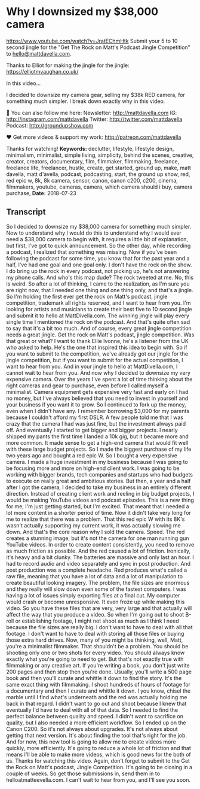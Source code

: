 # Why I downsized my $38,000 camera
https://www.youtube.com/watch?v=JratEChmHtk
Submit your 5 to 10 second jingle for the "Get The Rock on Matt's Podcast Jingle Competition" to hello@mattdavella.com.

Thanks to Elliot for making the jingle for the jingle: https://elliotmvaughan.co.uk/

In this video...

I decided to downsize my camera gear, selling my $38k RED camera, for something much simpler. I break down exactly why in this video.

💯 You can also follow me here:
Newsletter:  http://mattdavella.com
IG:  http://instagram.com/mattdavella
Twitter:  http://twitter.com/mattdavella
Podcast:  http://groundupshow.com

❤️ Get more videos & support my work:
http://patreon.com/mattdavella

Thanks for watching!
**Keywords:** declutter, lifestyle, lifestyle design, minimalism, minimalist, simple living, simplicity, behind the scenes, creative, creator, creators, documentary, film, filmmaker, filmmaking, freelance, freelance life, freelancer, hustle, create, get started, ground up, make, matt davella, matt d'avella, podcast, podcasting, start, the ground up show, red, red epic w, 8k, 8k camera, sensor, canon, canon c200, c200, cinema, filmmakers, youtube, cameras, camera, which camera should i buy, camera purchase, 
**Date:** 2018-07-23

## Transcript
 So I decided to downsize my $38,000 camera for something much simpler. Now to understand why I would do this to understand why I would ever need a $38,000 camera to begin with, it requires a little bit of explanation, but first, I've got to quick announcement. So the other day, while recording a podcast, I realized that something was missing. Now if you've been following the podcast for some time, you know that for the past year and a half, I've had one goal and one goal only. I don't have the rock on the show. I do bring up the rock in every podcast, not picking up, he's not answering my phone calls. And who's this map dude? The rock tweeted at me. No, this is weird. So after a lot of thinking, I came to the realization, as I'm sure you are right now, that I needed one thing and one thing only, and that's a jingle. So I'm holding the first ever get the rock on Matt's podcast, jingle competition, trademark all rights reserved, and I want to hear from you. I'm looking for artists and musicians to create their best five to 10 second jingle and submit it to hello at MattDivella.com. The winning jingle will play every single time I mentioned the rock on the podcast. And that's quite often sad to say that it's a bit too much. And of course, every great jingle competition needs a great jingle. Get the rock on Matt's podcast, jingle competition. Was that great or what? I want to thank Ellie Ivonne, he's a listener from the UK who asked to help. He's the one that inspired this idea to begin with. So if you want to submit to the competition, we've already got our jingle for the jingle competition, but if you want to submit for the actual competition, I want to hear from you. And in your jingle to hello at MattDivella.com, I cannot wait to hear from you. And now why I decided to downsize my very expensive camera. Over the years I've spent a lot of time thinking about the right cameras and gear to purchase, even before I called myself a minimalist. Camera equipment gets expensive very fast and early on I had no money, but I've always believed that you need to invest in yourself and your business if you want it to grow. So I continued to fork up the money, even when I didn't have any. I remember borrowing $3,000 for my parents because I couldn't afford my first DSLR. A few people told me that I was crazy that the camera I had was just fine, but the investment always paid off. And eventually I started to get bigger and bigger projects. I nearly shipped my pants the first time I landed a 10k gig, but it became more and more common. It made sense to get a high-end camera that would fit well with these large budget projects. So I made the biggest purchase of my life two years ago and bought a red epic W. So I bought a very expensive camera. I made a huge investment in my business because I was going to be focusing more and more on high-end client work. I was going to be working with bigger brands, tech companies and startups who had budgets to execute on really great and ambitious stories. But then, a year and a half after I got the camera, I decided to take my business in an entirely different direction. Instead of creating client work and reeling in big budget projects, I would be making YouTube videos and podcast episodes. This is a new thing for me, I'm just getting started, but I'm excited. That meant that I needed a lot more content in a shorter period of time. Now it didn't take very long for me to realize that there was a problem. That this red epic W with its 8K's wasn't actually supporting my current work, it was actually slowing me down. And that's the core reason why I sold the camera. Speed. The red creates a stunning image, but it's not the camera for one man running gun YouTube videos. In order to create content consistently, you need to remove as much friction as possible. And the red caused a lot of friction. Ironically, it's heavy and a bit clunky. The batteries are massive and only last an hour. I had to record audio and video separately and sync in post production. And post production was a complete headache. Red produces what's called a raw file, meaning that you have a lot of data and a lot of manipulation to create beautiful looking imagery. The problem, the file sizes are enormous and they really will slow down even some of the fastest computers. I was having a lot of issues simply exporting files at a final cut. My computer would crash or become unresponsive. It even froze up while making this video. So you have these files that are very, very large and that actually will affect the way that you produce a video. So when I'm going out to shoot B-roll or establishing footage, I might not shoot as much as I think I need because the file sizes are really big. I don't want to have to deal with all that footage. I don't want to have to deal with storing all those files or buying those extra hard drives. Now, many of you might be thinking, well, Matt, you're a minimalist filmmaker. That shouldn't be a problem. You should be shooting only one or two shots for every video. You should always know exactly what you're going to need to get. But that's not exactly true with filmmaking or any creative art. If you're writing a book, you don't just write 200 pages and then stop then you're done. Usually, you'll write a 500 page book and then you'll curate and whittle it down to find the story. It's the same exact thing with filmmaking. I shoot hundreds of hours of footage for a documentary and then I curate and whittle it down. I you know, chisel the marble until I find what's underneath and the red was actually holding me back in that regard. I didn't want to go out and shoot because I knew that eventually I'd have to deal with all of that data. So I needed to find the perfect balance between quality and speed. I didn't want to sacrifice on quality, but I also needed a more efficient workflow. So I ended up on the Canon C200. So it's not always about upgrades. It's not always about getting that next version. It's about finding the tool that's right for the job. And for now, this new tool is going to allow me to create videos more quickly, more efficiently. It's going to reduce a whole lot of friction and that means I'll be able to make more videos, which is good news for the both of us. Thanks for watching this video. Again, don't forget to submit to the Get the Rock on Matt's podcast, Jingle Competition. It's going to be closing in a couple of weeks. So get those submissions in, send them in to helloatmatteevella.com. I can't wait to hear from you, and I'll see you soon.
